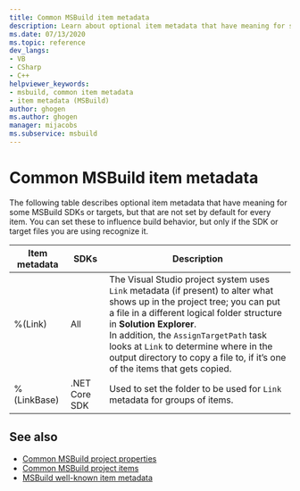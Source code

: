 ```yaml
---
title: Common MSBuild item metadata
description: Learn about optional item metadata that have meaning for some MSBuild SDKs or targets, but aren't set by default for every item.
ms.date: 07/13/2020
ms.topic: reference
dev_langs:
- VB
- CSharp
- C++
helpviewer_keywords:
- msbuild, common item metadata
- item metadata (MSBuild)
author: ghogen
ms.author: ghogen
manager: mijacobs
ms.subservice: msbuild
---
```

# Common MSBuild item metadata

The following table describes optional item metadata that have meaning for some MSBuild SDKs or targets, but that are not set by default for every item. You can set these to influence build behavior, but only if the SDK or target files you are using recognize it.

| Item metadata | SDKs | Description |
|---------------| ------- | -------------|
|%(Link)| All |The Visual Studio project system uses `Link` metadata (if present) to alter what shows up in the project tree; you can put a file in a different logical folder structure in **Solution Explorer**.<br />In addition, the `AssignTargetPath` task looks at `Link` to determine where in the output directory to copy a file to, if it’s one of the items that gets copied.|
|%(LinkBase)| .NET Core SDK | Used to set the folder to be used for `Link` metadata for groups of items. |

## See also

- [Common MSBuild project properties](../msbuild/common-msbuild-project-properties.md)
- [Common MSBuild project items](../msbuild/common-msbuild-project-items.md)
- [MSBuild well-known item metadata](msbuild-well-known-item-metadata.md)